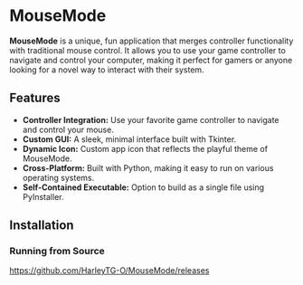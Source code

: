 # MouseMode

**MouseMode** is a unique, fun application that merges controller functionality with traditional mouse control. It allows you to use your game controller to navigate and control your computer, making it perfect for gamers or anyone looking for a novel way to interact with their system.

## Features

- **Controller Integration:** Use your favorite game controller to navigate and control your mouse.
- **Custom GUI:** A sleek, minimal interface built with Tkinter.
- **Dynamic Icon:** Custom app icon that reflects the playful theme of MouseMode.
- **Cross-Platform:** Built with Python, making it easy to run on various operating systems.
- **Self-Contained Executable:** Option to build as a single file using PyInstaller.

## Installation

### Running from Source
https://github.com/HarleyTG-O/MouseMode/releases
